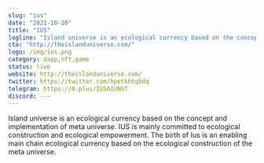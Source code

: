 ```yaml
---
slug: "ius"
date: "2021-10-20"
title: "IUS"
logline: "Island universe is an ecological currency based on the concept and implementation of meta universe. IUS is mainly committed to ecological construction and ecological empowerment. The birth of Ius is an enabling main chain ecological currency based on the ecological construction of the meta universe."
cta: "http://theislanduniverse.com/"
logo: /img/ius.png
category: dapp,nft,game
status: live
website: http://theislanduniverse.com/
twitter: https://twitter.com/hpetkhtqbdq
telegram: https://0.plus/IUSAIUNGT
discord: ---
---
```

Island universe is an ecological currency based on the concept and implementation of meta universe. IUS is mainly committed to ecological construction and ecological empowerment. The birth of Ius is an enabling main chain ecological currency based on the ecological construction of the meta universe.